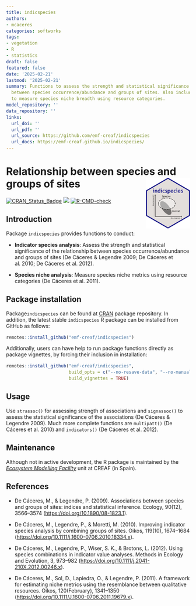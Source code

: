 ```yaml
---
title: indicspecies
authors:
- mcaceres
categories: softworks
tags:
- vegetation
- R
- statistics
draft: false
featured: false
date: '2025-02-21'
lastmod: '2025-02-21'
summary: Functions to assess the strength and statistical significance of the relationship
  between species occurrence/abundance and groups of sites. Also includes functions
  to measure species niche breadth using resource categories.
model_repository: ''
data_repository: ''
links:
  url_doi: ''
  url_pdf: ''
  url_source: https://github.com/emf-creaf/indicspecies
  url_docs: https://emf-creaf.github.io/indicspecies/
---
```

# Relationship between species and groups of sites <a href="https://emf-creaf.github.io/indicspecies/"><img src="logo.png" align="right" height="139" alt="indicspecies website" /></a>

[![CRAN\_Status\_Badge](http://www.r-pkg.org/badges/version/indicspecies)](https://cran.r-project.org/package=indicspecies)
[![](https://cranlogs.r-pkg.org/badges/indicspecies)](https://cran.rstudio.com/web/packages/indicspecies/index.html)
[![R-CMD-check](https://github.com/emf-creaf/indicspecies/actions/workflows/R-CMD-check.yaml/badge.svg)](https://github.com/emf-creaf/indicspecies/actions/workflows/R-CMD-check.yaml)

## Introduction

Package `indicspecies` provides functions to conduct:

  - **Indicator species analysis**: Assess the strength and statistical
    significance of the relationship between species
    occurrence/abundance and groups of sites (De Cáceres & Legendre
    2009; De Cáceres et al. 2010; De Cáceres et al. 2012).

  - **Species niche analysis**: Measure species niche metrics using
    resource categories (De Cáceres et al. 2011).

## Package installation

Package`indicspecies` can be found at
[CRAN](https://cran.r-project.org/) package repository. In addition, the
latest stable `indicspecies` R package can be installed from GitHub as
follows:

``` r
remotes::install_github("emf-creaf/indicspecies")
```

Additionally, users can have help to run package functions directly as
package vignettes, by forcing their inclusion in installation:

``` r
remotes::install_github("emf-creaf/indicspecies", 
                        build_opts = c("--no-resave-data", "--no-manual"),
                        build_vignettes = TRUE)
```

## Usage

Use `strassoc()` for assessing strength of associations and
`signassoc()` to assess the statistical significance of the associations
(De Cáceres & Legendre 2009). Much more complete functions are
`multipatt()` (De Cáceres et al. 2010) and `indicators()` (De Cáceres et
al. 2012).

## Maintenance

Although not in active development, the R package is maintained by the
[*Ecosystem Modelling Facility*](https://emf.creaf.cat) unit at CREAF
(in Spain).

## References

  - De Cáceres, M., & Legendre, P. (2009). Associations between species
    and groups of sites: indices and statistical inference. Ecology,
    90(12), 3566–3574 (<https://doi.org/10.1890/08-1823.1>).

  - De Cáceres, M., Legendre, P., & Moretti, M. (2010). Improving
    indicator species analysis by combining groups of sites. Oikos,
    119(10), 1674–1684
    (<https://doi.org/10.1111/j.1600-0706.2010.18334.x>).

  - De Cáceres, M., Legendre, P., Wiser, S. K., & Brotons, L. (2012).
    Using species combinations in indicator value analyses. Methods in
    Ecology and Evolution, 3, 973–982
    (<https://doi.org/10.1111/j.2041-210X.2012.00246.x>).

  - De Cáceres, M., Sol, D., Lapiedra, O., & Legendre, P. (2011). A
    framework for estimating niche metrics using the resemblance between
    qualitative resources. Oikos, 120(February), 1341–1350
    (<https://doi.org/10.1111/J.1600-0706.2011.19679.x>).
